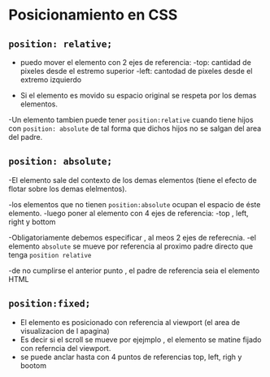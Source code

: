 # Posicionamiento en CSS
## `position: relative;`

- puedo mover el elemento con 2 ejes de referencia:
    -top: cantidad de pixeles desde el estremo superior
    -left: cantodad de pixeles desde el extremo izquierdo

- Si el elemento es movido su espacio original se respeta por los demas elementos.

-Un elemento tambien puede tener `position:relative` cuando tiene hijos con `position: absolute` de tal forma que dichos hijos no se salgan del area del padre.

## `position: absolute;`

-El elemento sale del contexto de los demas elementos (tiene el efecto de flotar sobre los demas elelmentos).

-los elementos que no tienen `position:absolute` ocupan el espacio de éste elemento.
-luego poner al elemento con 4 ejes de referencia:
    -top , left, right y bottom

-Obligatoriamente debemos especificar , al meos 2 ejes de referecnia.
-el elemento `absolute` se mueve por referencia al proximo padre directo que tenga `position relative`

-de no cumplirse el anterior punto , el padre de referencia seia el elemento HTML

## `position:fixed;`
- El elemento es posicionado con referencia al viewport (el area de visualizacion de l apagina)
- Es decir si el scroll se mueve por ejejmplo , el elemento se matine fijado con referncia del viewport.
- se puede anclar hasta con 4 puntos de referencias top, left, righ y bootom

